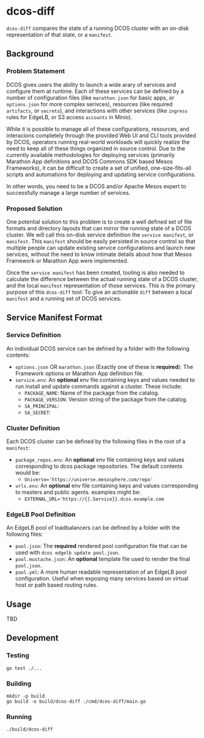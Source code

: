 # dcos-diff

`dcos-diff` compares the state of a running DCOS cluster with an on-disk representation of that state, or a `manifest`.

## Background

### Problem Statement

DCOS gives users the ability to launch a wide arary of services and configure them at runtime. Each of these services can be defined by a number of configuration files (like `marathon.json` for basic apps, or `options.json` for more complex serivces), resources (like required `artifacts`, or `secrets`), and interactions with other services (like `ingress` rules for EdgeLB, or S3 access `accounts` in Minio).

While it is possible to manage all of these configurations, resources, and interacions completely through the provided Web UI and CLI tools provided by DCOS, operators running real-world workloads will quickly realize the need to keep all of these things organized in source control. Due to the currently available methodologies for deploying services (primarily Marathon App definitions and DCOS Commons SDK based Mesos Frameworks), it can be difficult to create a set of unified, one-size-fits-all scripts and automations for deploying and updating service configurations.

In other words, you need to be a DCOS and/or Apache Mesos expert to successfully manage a large number of services.

### Proposed Solution

One potential solution to this problem is to create a well defined set of file formats and directory layouts that can mirror the running state of a DCOS cluster. We will call this on-disk service definition the `service manifest`, or `manifest`. This `manifest` should be easily persisted in source control so that multiple people can update existing service configurations and launch new services, without the need to know intimate details about how that Mesos Framework or Marathon App were implemented.

Once the `service manifest` has been created, tooling is also needed to calculate the difference between the actual running state of a DCOS cluster, and the local `manifest` representation of those services. This is the primary purpose of this `dcos-diff` tool: To give an actionable `diff` between a local `manifest` and a running set of DCOS services.

## Service Manifest Format

### Service Definition

An individual DCOS service can be defined by a folder with the following contents:

* `options.json` OR `marathon.json` (Exactly one of these is **required**): The Framework options or Marathon App definition file.
* `service.env`: An **optional** env file containing keys and values needed to run install and update commands against a cluster. These include:
  * `PACKAGE_NAME`: Name of the package from the catalog.
  * `PACKAGE_VERSION`: Version string of the package from the catalog.
  * `SA_PRINCIPAL`: 
  * `SA_SECRET`:

### Cluster Definition

Each DCOS cluster can be defined by the following files in the root of a `manifest`:

* `package_repos.env`: An **optional** env file containing keys and values corresponding to dcos package repositories. The default contents would be:
  * `Universe='https://universe.mesosphere.com/repo'`
* `urls.env`: An **optional** env file containing keys and values corresponding to masters and public agents. examples might be:
  * `EXTERNAL_URL='https://{{.Service}}.dcos.example.com`

### EdgeLB Pool Definition

An EdgeLB pool of loadbalancers can be defined by a folder with the following files:

* `pool.json`: The **required** rendered pool configuration file that can be used with `dcos edgelb update pool.json`.
* `pool.mustache.json`: An **optional** template file used to render the final `pool.json`.
* `pool.yml`: A more human readable representation of an EdgeLB pool configuration. Useful when exposing many services based on virtual host or path based routing rules.

## Usage

TBD

## Development

### Testing

```
go test ./...
```

### Building

```
mkdir -p build
go build -o build/dcos-diff ./cmd/dcos-diff/main.go
```

### Running

```
./build/dcos-diff
```